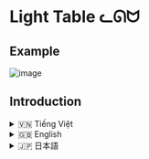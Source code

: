 # Light Table ᓚᘏᗢ

## Example
![image](https://github.com/user-attachments/assets/5f2798d2-1d1d-440e-a0b0-95d6bb35a3d3)

## Introduction
<!-- Vietnamese -->
<details>
  <summary>🇻🇳 Tiếng Việt</summary>

## Giới thiệu

**Bảng Hắt Sáng (LightTableApp)** là một ứng dụng Python đơn giản, mô phỏng bảng hắt sáng kỹ thuật số (digital light table/tracing board).  Nó cho phép bạn hiển thị, sắp xếp và thao tác nhiều hình ảnh cùng lúc trên một canvas trong suốt. Ứng dụng này rất hữu ích cho việc vẽ đồ họa, so sánh ảnh, hoặc bất kỳ tác vụ nào yêu cầu chồng nhiều lớp ảnh lên nhau. Ứng dụng được xây dựng bằng `customtkinter` và `Pillow`.

## Tính năng

*   **Hiển thị nhiều ảnh:** Tải và hiển thị đồng thời nhiều hình ảnh (PNG, JPG, JPEG, GIF, BMP, ICO) trên cùng một bảng vẽ.
*   **Phóng to/Thu nhỏ:** Phóng to hoặc thu nhỏ từng ảnh riêng biệt bằng cách sử dụng con lăn chuột.
*   **Xoay:** Xoay ảnh theo bất kỳ góc độ nào bằng thanh trượt hoặc nhập giá trị cụ thể.
*   **Lật ảnh:** Lật ảnh theo chiều ngang.
*   **Điều chỉnh độ trong suốt (Opacity):** Thay đổi độ mờ của toàn bộ bảng vẽ, giúp bạn nhìn xuyên qua các lớp ảnh dễ dàng hơn.
*   **Chế độ "Click-through" (Xuyên thấu):** Cho phép thao tác với các ứng dụng khác *bên dưới* bảng vẽ, ngay cả khi bảng vẽ đang hiển thị.  (Chỉ hỗ trợ trên Windows).
*   **Ghim cửa sổ (Always on Top):** Giữ cho cửa sổ bảng vẽ luôn hiển thị trên cùng, không bị che khuất bởi các cửa sổ khác.
*   **Sắp xếp thứ tự ảnh:** Kéo và thả các ảnh trong danh sách để thay đổi thứ tự hiển thị của chúng (ảnh nào ở trên trong danh sách sẽ hiển thị ở trên cùng trên bảng vẽ).
*   **Lưu và tải trạng thái:** Lưu lại toàn bộ trạng thái làm việc hiện tại (bao gồm ảnh, vị trí, góc xoay, độ phóng đại, cài đặt) vào một file `.lts` và tải lại sau đó để tiếp tục công việc.
*   **Xóa ảnh:** Xóa các ảnh đã chọn khỏi bảng vẽ.
* **Thông tin ảnh:** Hiển thị tên tệp, kích thước, định dạng của ảnh đang được chọn.
*   **Phím tắt:**
    *   `Ctrl + O`: Mở/Đóng bảng vẽ.
    *   `Ctrl + Q`: Bật/Tắt chế độ Click-through.
    *   `Ctrl + E`: Bật/Tắt chế độ Ghim cửa sổ.
    *   `Ctrl + F`: Ẩn/Hiển hình ảnh.
* Kéo thả ảnh để di chuyển.

## Cài đặt

1.  **Yêu cầu hệ thống:**
    *   Python 3.6 trở lên.
    *   Các thư viện Python: `customtkinter`, `Pillow`, `keyboard`, `pywin32` (chỉ cần thiết trên Windows cho tính năng Click-through).

2.  **Các bước cài đặt (Sử dụng `run.bat` - Khuyến nghị):**

    *   Tải repository này về máy (Clone hoặc tải ZIP).
    *   Mở thư mục vừa tải về.
    *   Chạy file `run.bat`. File này sẽ tự động tạo môi trường ảo (virtual environment) `moitruongao`, cài đặt các thư viện cần thiết, và chạy ứng dụng.

3.  **Các bước cài đặt (Thủ công):**
    Mở terminal (command prompt hoặc PowerShell trên Windows):

    ```bash
    # Clone repository (nếu chưa tải về)
    git clone https://github.com/Rin1809/Bang-Hat-Sang.git
    cd Bang-Hat-Sang

    # Tạo môi trường ảo (tùy chọn nhưng rất khuyến khích)
    python -m venv moitruongao

    # Kích hoạt môi trường ảo
    # Trên Windows:
    moitruongao\Scripts\activate
    # Trên Linux/macOS:
    source moitruongao/bin/activate

    # Cài đặt các thư viện
    pip install -r requirements.txt
    ```

4.  **Chạy ứng dụng:**

    ```bash
    # Đảm bảo môi trường ảo đã được kích hoạt (nếu bạn dùng môi trường ảo)
    python Bang_Hat_Sang/main.py
    ```

## Hướng dẫn sử dụng chi tiết

1.  **Mở Bảng Vẽ:** Nhấn nút "Mở Bảng Vẽ" trên giao diện chính, hoặc nhấn tổ hợp phím `Ctrl + O`.

2.  **Thêm Ảnh:**
    *   Nhấn nút "Chọn Ảnh" trên giao diện chính.  Một cửa sổ chọn file sẽ hiện ra, cho phép bạn chọn một hoặc nhiều ảnh cùng lúc.
    *   Sau khi chọn ảnh, chúng sẽ xuất hiện trong danh sách ảnh ở bên trái và trên bảng vẽ.

3.  **Chọn Ảnh:**
    *   **Click chuột trái** vào ảnh trên bảng vẽ để chọn.
    *   **Click chuột trái** vào ảnh trong danh sách.
    *   **Giữ phím `Ctrl` và click** vào nhiều ảnh trong danh sách để chọn nhiều ảnh cùng lúc.
    *   Ảnh được chọn sẽ được đánh dấu trong danh sách.

4.  **Thao tác với Ảnh trên Bảng Vẽ:**

    *   **Di chuyển:** Click chuột trái và kéo ảnh được chọn đến vị trí mong muốn.
    *   **Phóng to/Thu nhỏ:** Đặt con trỏ chuột lên ảnh *được chọn*, sau đó *cuộn con lăn chuột* lên để phóng to, cuộn xuống để thu nhỏ.
    *   **Xoay:**
        *   Kéo thanh trượt "Xoay" trên giao diện.
        *   Hoặc, chọn ảnh, sau đó nhập giá trị góc xoay (độ) mong muốn.
    *   **Lật ngang:** Chọn ảnh và nhấn nút "Lật Ngang".

5.  **Sắp xếp thứ tự Ảnh (trong danh sách):**
    * Click chuột trái vào thumbnail của ảnh, kéo lên hoặc xuống trong danh sách ảnh, và thả vào vị trí mong muốn

6.  **Xóa Ảnh:**
    *   Chọn một hoặc nhiều ảnh.
    *   Nhấn nút "Xóa Ảnh".

7.  **Thay đổi độ trong suốt (Opacity):** Kéo thanh trượt "Độ mờ" để thay đổi độ trong suốt của *toàn bộ bảng vẽ*.

8.  **Chế độ Ghim cửa sổ (Always on Top):** Bật công tắc "Ghim" để giữ cho cửa sổ bảng vẽ luôn hiển thị trên cùng.

9.  **Chế độ Click-through (Xuyên thấu):**
    *   Bật công tắc "Click-through".
    *   Hoặc nhấn tổ hợp phím `Ctrl + Q`.
    *   Khi chế độ này được bật, bạn có thể click chuột *xuyên qua* bảng vẽ để thao tác với các cửa sổ/ứng dụng nằm bên dưới.

10. **Lưu Trạng Thái:** Nhấn nút "Lưu" để lưu trạng thái hiện tại (danh sách ảnh, vị trí, kích thước, góc xoay,...) vào một file `.lts`.

11. **Tải Trạng Thái:** Nhấn nút "Tải lại" để mở một file `.lts` đã lưu trước đó và khôi phục lại trạng thái làm việc.

12. **Thông tin ảnh:** Thông tin chi tiết của ảnh được chọn (tên, kích thước, định dạng) sẽ được hiển thị trong phần "Thông tin ảnh".

</details>

<!-- English -->
<details>
  <summary>🇬🇧 English</summary>

## Introduction

**Light Table (Bảng Hắt Sáng)** is a simple Python application that simulates a digital light table (also known as a tracing board).  It allows you to display, arrange, and manipulate multiple images simultaneously on a transparent canvas. This application is useful for drawing, comparing images, or any task that requires overlaying multiple image layers.  It is built using `customtkinter` and `Pillow`.

## Features

*   **Display Multiple Images:** Load and display multiple images (PNG, JPG, JPEG, GIF, BMP, ICO) simultaneously on a single canvas.
*   **Zoom In/Out:** Zoom in or out of individual images using the mouse scroll wheel.
*   **Rotate:** Rotate images to any angle using the slider or by entering a specific value.
*   **Flip:** Flip images horizontally.
*   **Adjust Opacity:** Change the transparency of the entire canvas, allowing you to see through the image layers more easily.
*   **Click-through Mode:**  Allows interaction with applications *beneath* the light table, even while it's displayed (Windows only).
*   **Always on Top:** Keep the light table window always visible on top of other windows.
*   **Reorder Images:** Drag and drop images in the list to change their display order (the image on top of the list will be displayed on top of the canvas).
*   **Save and Load State:** Save the entire current working state (including images, positions, rotation, zoom, settings) to an `.lts` file and reload it later to continue your work.
*   **Delete Image:** Remove selected image from the canvas.
* **Image Info**: Show file name, size, format of selected image.
*   **Keyboard Shortcuts:**
    *   `Ctrl + O`: Open/Close the light table.
    *   `Ctrl + Q`: Toggle Click-through mode.
    *   `Ctrl + E`: Toggle Always on Top mode.
    *   `Ctrl + F`: Show/Hide Image.
* Drag and drop images to move them.

## Installation

1.  **System Requirements:**
    *   Python 3.6 or higher.
    *   Python libraries: `customtkinter`, `Pillow`, `keyboard`, `pywin32` (only required on Windows for Click-through functionality).

2.  **Installation Steps (Using `run.bat` - Recommended):**

    *   Download this repository (Clone or download ZIP).
    *   Open the downloaded folder.
    *   Run the `run.bat` file.  This will automatically create a virtual environment (`moitruongao`), install the necessary libraries, and run the application.

3.  **Installation Steps (Manual):**
    Open a terminal (command prompt or PowerShell on Windows):

    ```bash
    # Clone the repository (if not already downloaded)
    git clone https://github.com/Rin1809/Bang-Hat-Sang.git
    cd Bang-Hat-Sang

    # Create a virtual environment (optional but highly recommended)
    python -m venv moitruongao

    # Activate the virtual environment
    # On Windows:
    moitruongao\Scripts\activate
    # On Linux/macOS:
    source moitruongao/bin/activate

    # Install the libraries
    pip install -r requirements.txt
    ```

4.  **Run the Application:**

    ```bash
    # Make sure the virtual environment is activated (if you are using one)
    python Bang_Hat_Sang/main.py
    ```

## Detailed Usage Instructions

1.  **Open the Light Table:** Click the "Open Light Table" button on the main interface, or press `Ctrl + O`.

2.  **Add Images:**
    *   Click the "Select Images" button on the main interface. A file selection window will appear, allowing you to choose one or more images.
    *   After selecting images, they will appear in the image list on the left and on the canvas.

3.  **Select Images:**
    *   **Left-click** an image on the canvas to select it.
    *   **Left-click** an image in the list.
    *   **Hold `Ctrl` and click** multiple images in the list to select multiple images at once.
    *   The selected image(s) will be highlighted in the list.

4.  **Manipulate Images on the Canvas:**

    *   **Move:** Left-click and drag the selected image to the desired position.
    *   **Zoom In/Out:** Place the mouse cursor over the *selected* image, then *scroll the mouse wheel* up to zoom in, scroll down to zoom out.
    *   **Rotate:**
        *   Drag the "Rotate" slider on the interface.
        *   Or, select the image, then enter the desired rotation angle (in degrees).
    *   **Flip Horizontally:** Select the image and click the "Flip Horizontal" button.

5.  **Reorder Images (in the list):**
      Click the image thumbnail, drag and drop to the desired position in the list

6.  **Delete Images:**
    *   Select one or more images.
    *   Click the "Delete Image" button.

7.  **Change Opacity:** Drag the "Opacity" slider to change the transparency of the *entire canvas*.

8.  **Always on Top Mode:** Toggle the "Always on Top" switch to keep the light table window always visible.

9.  **Click-through Mode:**
    *   Toggle the "Click-through" switch.
    *   Or press `Ctrl + Q`.
    *   When this mode is enabled, you can click *through* the canvas to interact with windows/applications beneath it.

10. **Save State:** Click the "Save" button to save the current state (image list, positions, sizes, rotation, etc.) to an `.lts` file.

11. **Load State:** Click the "Load" button to open a previously saved `.lts` file and restore the working state.
12. **Image Info:** Details of the currently selected images will be displayed in the "Image Info" section.

</details>

<!-- Japanese -->
<details>
  <summary>🇯🇵 日本語</summary>

## 概要

**ライトテーブル (Bảng Hắt Sáng)** は、デジタルのライトテーブル（トレーシングボードとも呼ばれます）をシミュレートするシンプルな Python アプリケーションです。透明なキャンバス上に複数の画像を同時に表示、配置、操作できます。このアプリケーションは、画像の描画、比較、または複数の画像レイヤーを重ねる必要があるタスクに役立ちます。`customtkinter` と `Pillow` を使用して構築されています。

## 機能

*   **複数画像の表示:** 複数の画像 (PNG, JPG, JPEG, GIF, BMP, ICO) を1つのキャンバスに同時に読み込んで表示します。
*   **ズームイン/アウト:** マウスのスクロールホイールを使用して、個々の画像をズームインまたはズームアウトします。
*   **回転:** スライダーを使用するか、特定の値を入力して、画像を任意の角度に回転させます。
*   **反転:** 画像を水平方向に反転します。
*   **不透明度の調整:** キャンバス全体の透明度を変更して、画像レイヤーをより簡単に見やすくします。
*   **クリックスルーモード:** ライトテーブルが表示されている状態でも、その下にあるアプリケーションを操作できます (Windows のみ)。
*   **常に最前面:** ライトテーブルウィンドウを常に他のウィンドウの上に表示したままにします。
*   **画像の並べ替え:** リスト内の画像をドラッグアンドドロップして、表示順序を変更します (リストの一番上にある画像がキャンバスの一番上に表示されます)。
*   **状態の保存と読み込み:** 現在の作業状態全体 (画像、位置、回転、ズーム、設定を含む) を `.lts` ファイルに保存し、後で読み込んで作業を続行できます。
*   **画像の削除:** 選択した画像をキャンバスから削除します。
*　**画像情報**: 選択されている画像のファイル名・サイズ・形式を表示します。
*   **キーボードショートカット:**
    *   `Ctrl + O`: ライトテーブルを開く/閉じる。
    *   `Ctrl + Q`: クリックスルーモードの切り替え。
    *   `Ctrl + E`: 常に最前面モードの切り替え。
    *   `Ctrl + F`: イメージを非表示/表示.
* 画像をドラッグ＆ドロップして移動。

## インストール

1.  **システム要件:**
    *   Python 3.6 以上。
    *   Python ライブラリ: `customtkinter`, `Pillow`, `keyboard`, `pywin32` (クリックスルー機能のために Windows でのみ必要)。

2.  **インストール手順 (`run.bat` の使用 - 推奨):**

    *   このリポジトリをダウンロードします (クローンまたは ZIP ダウンロード)。
    *   ダウンロードしたフォルダを開きます。
    *   `run.bat` ファイルを実行します。これにより、仮想環境 (`moitruongao`) が自動的に作成され、必要なライブラリがインストールされ、アプリケーションが実行されます。

3.  **インストール手順 (手動):**
    ターミナル (Windows ではコマンドプロンプトまたは PowerShell) を開きます。

    ```bash
    # リポジトリをクローンします (まだダウンロードしていない場合)
    git clone https://github.com/Rin1809/Bang-Hat-Sang.git
    cd Bang-Hat-Sang

    # 仮想環境を作成します (オプションですが、強く推奨します)
    python -m venv moitruongao

    # 仮想環境をアクティブ化します
    # Windows の場合:
    moitruongao\Scripts\activate
    # Linux/macOS の場合:
    source moitruongao/bin/activate

    # ライブラリをインストールします
    pip install -r requirements.txt
    ```

4.  **アプリケーションの実行:**

    ```bash
    # 仮想環境がアクティブ化されていることを確認してください (使用している場合)
    python Bang_Hat_Sang/main.py
    ```

## 詳細な使用方法

1.  **ライトテーブルを開く:** メインインターフェイスの「ライトテーブルを開く」ボタンをクリックするか、`Ctrl + O` を押します。

2.  **画像の追加:**
    *   メインインターフェイスの「画像を選択」ボタンをクリックします。ファイル選択ウィンドウが表示され、1つまたは複数の画像を選択できます。
    *   画像を選択すると、左側の画像リストとキャンバスに表示されます。

3.  **画像の選択:**
    *   キャンバス上の画像を**左クリック**して選択します。
    *   リスト内の画像を**左クリック**します。
    *   リスト内の複数の画像を **`Ctrl` キーを押しながらクリック**すると、複数の画像を一度に選択できます。
    *   選択した画像はリスト内で強調表示されます。

4.  **キャンバス上の画像の操作:**

    *   **移動:** 選択した画像を左クリックしてドラッグし、目的の位置に移動します。
    *   **ズームイン/アウト:** *選択した*画像の上にマウスカーソルを置き、*マウスホイールを上にスクロール*してズームイン、下にスクロールしてズームアウトします。
    *   **回転:**
        *   インターフェイスの「回転」スライダーをドラッグします。
        *   または、画像を選択し、目的の回転角度 (度単位) を入力します。
    *   **水平方向に反転:** 画像を選択し、「水平方向に反転」ボタンをクリックします。

5.  **画像の並べ替え (リスト内):**
    画像のサムネイルをクリックしてリスト内でドラッグ＆ドロップ

6.  **画像の削除:**
    *   1つまたは複数の画像を選択します。
    *   「画像を削除」ボタンをクリックします。

7.  **不透明度の変更:** 「不透明度」スライダーをドラッグして、*キャンバス全体*の透明度を変更します。

8.  **常に最前面モード:** 「常に最前面」スイッチを切り替えて、ライトテーブルウィンドウを常に表示したままにします。

9.  **クリックスルーモード:**
    *   「クリックスルー」スイッチを切り替えます。
    *   または、`Ctrl + Q` を押します。
    *   このモードが有効になっていると、キャンバスを*クリックして*、その下にあるウィンドウ/アプリケーションを操作できます。

10. **状態の保存:** 「保存」ボタンをクリックして、現在の状態 (画像リスト、位置、サイズ、回転など) を `.lts` ファイルに保存します。

11. **状態の読み込み:** 「読み込み」ボタンをクリックして、以前に保存した `.lts` ファイルを開き、作業状態を復元します。
12. **画像情報:** 選択している画像の詳細は[画像情報] セクションに表示されます。
</details>
